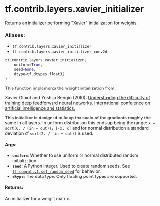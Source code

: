 <div itemscope itemtype="http://developers.google.com/ReferenceObject">
<meta itemprop="name" content="tf.contrib.layers.xavier_initializer" />
<meta itemprop="path" content="Stable" />
</div>

# tf.contrib.layers.xavier_initializer

Returns an initializer performing "Xavier" initialization for weights.

### Aliases:

* `tf.contrib.layers.xavier_initializer`
* `tf.contrib.layers.xavier_initializer_conv2d`

``` python
tf.contrib.layers.xavier_initializer(
    uniform=True,
    seed=None,
    dtype=tf.dtypes.float32
)
```

<!-- Placeholder for "Used in" -->

This function implements the weight initialization from:

Xavier Glorot and Yoshua Bengio (2010):
         [Understanding the difficulty of training deep feedforward neural
         networks. International conference on artificial intelligence and
         statistics.](
         http://www.jmlr.org/proceedings/papers/v9/glorot10a/glorot10a.pdf)

This initializer is designed to keep the scale of the gradients roughly the
same in all layers. In uniform distribution this ends up being the range:
`x = sqrt(6. / (in + out)); [-x, x]` and for normal distribution a standard
deviation of `sqrt(2. / (in + out))` is used.

#### Args:


* <b>`uniform`</b>: Whether to use uniform or normal distributed random initialization.
* <b>`seed`</b>: A Python integer. Used to create random seeds. See
      <a href="../../../tf/random/set_random_seed.md"><code>tf.compat.v1.set_random_seed</code></a> for behavior.
* <b>`dtype`</b>: The data type. Only floating point types are supported.


#### Returns:

An initializer for a weight matrix.
